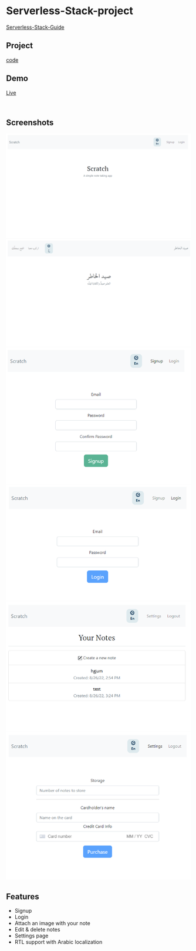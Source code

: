 # Serverless-Stack-project

[Serverless-Stack-Guide](https://sst.dev/guide.html)

## Project

[code](notes-app)

## Demo

[Live](https://d2il7yewq2xjvy.cloudfront.net/)

<br>

## Screenshots

![App Screenshot 1](./Image-1.png)
![App Screenshot 2](./Image-2.png)
![App Screenshot 3](./Image-3.png)
![App Screenshot 4](./Image-4.png)
![App Screenshot 5](./Image-5.png)
![App Screenshot 6](./Image-6.png)

## Features

- Signup
- Login
- Attach an image with your note
- Edit & delete notes
- Settings page
- RTL support with Arabic localization
